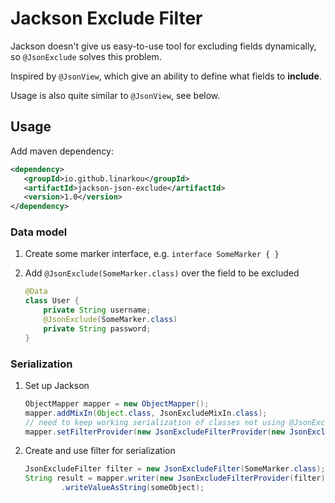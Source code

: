 # Jackson Exclude Filter

Jackson doesn't give us easy-to-use tool for excluding fields dynamically, so `@JsonExclude` solves this problem.

Inspired by `@JsonView`, which give an ability to define what fields to **include**.

Usage is also quite similar to `@JsonView`, see below.

## Usage

Add maven dependency:
```xml
<dependency>
   <groupId>io.github.linarkou</groupId>
   <artifactId>jackson-json-exclude</artifactId>
   <version>1.0</version>
</dependency>
```

### Data model

1. Create some marker interface, e.g. `interface SomeMarker { }`
2. Add `@JsonExclude(SomeMarker.class)` over the field to be excluded

    ```java
    @Data
    class User {
        private String username;
        @JsonExclude(SomeMarker.class)
        private String password;
    }
    ```

### Serialization

1. Set up Jackson

    ```java
    ObjectMapper mapper = new ObjectMapper();
    mapper.addMixIn(Object.class, JsonExcludeMixIn.class);
    // need to keep working serialization of classes not using @JsonExclude
    mapper.setFilterProvider(new JsonExcludeFilterProvider(new JsonExcludeFilter()));
    ```
2. Create and use filter for serialization

    ```java
    JsonExcludeFilter filter = new JsonExcludeFilter(SomeMarker.class);
    String result = mapper.writer(new JsonExcludeFilterProvider(filter))
            .writeValueAsString(someObject);
    ```
